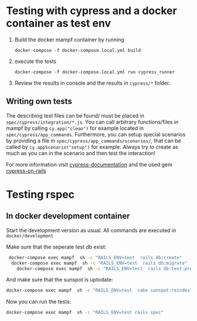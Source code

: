 # Testing with cypress and a docker container as test env

1. Build the docker mampf container by running
   ```
   docker-compose -f docker-compose.local.yml build
   ```
2. execute the tests
   ```
   docker-compose -f docker-compose.local.yml run cypress_runner
   ```
3. Review the results in console and the results in `cypress/*` folder.

## Writing own tests

The describing test files can be found/ must be placed in `spec/cypress/integration/*.js`.
You can call arbitrary functions/files in mampf by calling `cy.app("clean")` for example located in `spec/cypress/app_commands`.
Furthermore, you can setup special scenarios by providing a file in `spec/cypress/app_commands/scenarios/`,
that can be called by `cy.appScenario("setup")` for example. Always try to 
create as much as you can in the scenario and then test the interaction!

For more information visit [cypress-documentation](https://docs.cypress.io) and the used gem [cypress-on-rails](https://github.com/shakacode/cypress-on-rails) 

# Testing rspec

## In docker development container

Start the development version as usual. All commands are executed 
in `docker/development`

Make sure that the seperate test db exist:

```sh
 docker-compose exec mampf  sh -c "RAILS_ENV=test  rails db:create"
  docker-compose exec mampf  sh -c "RAILS_ENV=test  rails db:migrate"
    docker-compose exec mampf  sh -c "RAILS_ENV=test  rails db:test:prepare"
```

And make sure that the sunspot is uptodate:
```sh
docker-compose exec mampf  sh -c "RAILS_ENV=test  rake sunspot:reindex"

```

Now you can run the tests:

```sh
docker-compose exec mampf  sh -c "RAILS_ENV=test rails spec"
```
